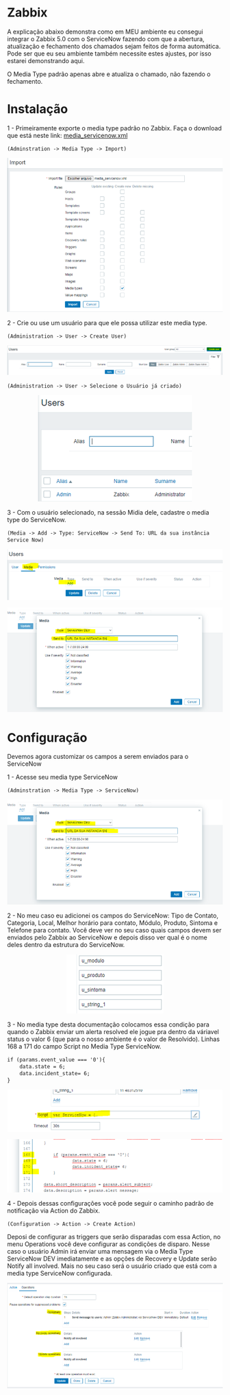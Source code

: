 # Zabbix
A explicação abaixo demonstra como em MEU ambiente eu consegui integrar o Zabbix 5.0 com o ServiceNow fazendo com que a abertura, atualização e fechamento dos chamados sejam feitos de forma automática. Pode ser que eu seu ambiente também necessite estes ajustes, por isso estarei demonstrando aqui.

O Media Type padrão apenas abre e atualiza o chamado, não fazendo o fechamento.

# Instalação

1 - Primeiramente exporte o media type padrão no Zabbix. Faça o download que está neste link: <a href="media_servicenow.xml">media_servicenow.xml</a>
	
    (Adminstration -> Media Type -> Import)
    
<p align="center">
	<img src="images/ZabbixSN1.0.0.PNG">
</p>
    
    
2 - Crie ou use um usuário para que ele possa utilizar este media type.

    (Administration -> User -> Create User)
    
<p align="center">
	<img src="images/ZabbixSN1.1.PNG">
</p>

    (Administration -> User -> Selecione o Usuário já criado)
    
<p align="center">
	<img src="images/ZabbixSN1.2.PNG">
</p>
    
3 - Com o usuário selecionado, na sessão Midia dele, cadastre o media type do ServiceNow.

    (Media -> Add -> Type: ServiceNow -> Send To: URL da sua instância Service Now)
    
<p align="center">
	<img src="images/ZabbixSN1.3.PNG">
</p>

<p align="center">
	<img src="images/ZabbixSN1.4.PNG">
</p>
    

# Configuração

Devemos agora customizar os campos a serem enviados para o ServiceNow

1 - Acesse seu media type ServiceNow

    (Adminstration -> Media Type -> ServiceNow)
    
<p align="center">
	<img src="images/ZabbixSN1.4.PNG">
</p>
    
2 - No meu caso eu adicionei os campos do ServiceNow: Tipo de Contato, Categoria, Local, Melhor horário para contato, Módulo, Produto, Sintoma e Telefone para contato.
Você deve ver no seu caso quais campos devem ser enviados pelo Zabbix ao ServiceNow e depois disso ver qual é o nome deles dentro da estrutura do ServiceNow.

<p align="center">
	<img src="images/ZabbixSN1.6.PNG">
</p>

3 - No media type desta documentação colocamos essa condição para quando o Zabbix enviar um alerta resolved ele jogue pra dentro da váriavel status o valor 6 (que para o nosso ambiente é o valor de Resolvido). Linhas 168 a 171 do campo Script no Media Type ServiceNow.

	if (params.event_value === '0'){
		data.state = 6;
		data.incident_state= 6;
	}
	
<p align="center">
	<img src="images/ZabbixSN1.7.PNG">
</p>

<p align="center">
	<img src="images/ZabbixSN1.8.PNG">
</p>

4 - Depois dessas configurações você pode seguir o caminho padrão de notificação via Action do Zabbix.

    (Configuration -> Action -> Create Action)
    
Deposi de configurar as triggers que serão disparadas com essa Action, no menu Operations você deve configurar as condições de disparo. Nesse caso o usuário Admin irá enviar uma mensagem via o Media Type ServiceNow DEV imediatamente e as opções de Recovery e Update serão Notify all involved. Mais no seu caso será o usuário criado que está com a media type ServiceNow configurada.
    
<p align="center">
	<img src="images/ZabbixSN1.9.PNG">
</p>
